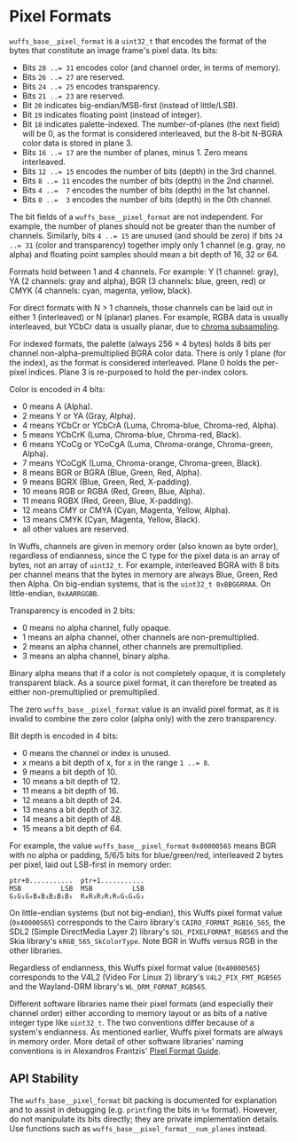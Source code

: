 # Pixel Formats

`wuffs_base__pixel_format` is a `uint32_t` that encodes the format of the bytes
that constitute an image frame's pixel data. Its bits:

- Bits `28 ..= 31` encodes color (and channel order, in terms of memory).
- Bits `26 ..= 27` are reserved.
- Bits `24 ..= 25` encodes transparency.
- Bits `21 ..= 23` are reserved.
- Bit         `20` indicates big-endian/MSB-first (instead of little/LSB).
- Bit         `19` indicates floating point (instead of integer).
- Bit         `18` indicates palette-indexed. The number-of-planes (the next
                   field) will be 0, as the format is considered interleaved,
                   but the 8-bit N-BGRA color data is stored in plane 3.
- Bits `16 ..= 17` are the number of planes, minus 1. Zero means interleaved.
- Bits `12 ..= 15` encodes the number of bits (depth) in the 3rd channel.
- Bits  `8 ..= 11` encodes the number of bits (depth) in the 2nd channel.
- Bits  `4 ..=  7` encodes the number of bits (depth) in the 1st channel.
- Bits  `0 ..=  3` encodes the number of bits (depth) in the 0th channel.

The bit fields of a `wuffs_base__pixel_format` are not independent. For
example, the number of planes should not be greater than the number of
channels. Similarly, bits `4 ..= 15` are unused (and should be zero) if bits
`24 ..= 31` (color and transparency) together imply only 1 channel (e.g. gray,
no alpha) and floating point samples should mean a bit depth of 16, 32 or 64.

Formats hold between 1 and 4 channels. For example: Y (1 channel: gray), YA (2
channels: gray and alpha), BGR (3 channels: blue, green, red) or CMYK (4
channels: cyan, magenta, yellow, black).

For direct formats with N > 1 channels, those channels can be laid out in
either 1 (interleaved) or N (planar) planes. For example, RGBA data is usually
interleaved, but YCbCr data is usually planar, due to [chroma
subsampling](/doc/note/pixel-subsampling.md).

For indexed formats, the palette (always 256 × 4 bytes) holds 8 bits per
channel non-alpha-premultiplied BGRA color data. There is only 1 plane (for the
index), as the format is considered interleaved. Plane 0 holds the per-pixel
indices. Plane 3 is re-purposed to hold the per-index colors.

Color is encoded in 4 bits:

-  0 means          A      (Alpha).
-  2 means Y     or YA     (Gray, Alpha).
-  4 means YCbCr or YCbCrA (Luma, Chroma-blue, Chroma-red, Alpha).
-  5 means          YCbCrK (Luma, Chroma-blue, Chroma-red, Black).
-  6 means YCoCg or YCoCgA (Luma, Chroma-orange, Chroma-green, Alpha).
-  7 means          YCoCgK (Luma, Chroma-orange, Chroma-green, Black).
-  8 means BGR   or BGRA   (Blue, Green, Red, Alpha).
-  9 means          BGRX   (Blue, Green, Red, X-padding).
- 10 means RGB   or RGBA   (Red, Green, Blue, Alpha).
- 11 means          RGBX   (Red, Green, Blue, X-padding).
- 12 means CMY   or CMYA   (Cyan, Magenta, Yellow, Alpha).
- 13 means          CMYK   (Cyan, Magenta, Yellow, Black).
- all other values are reserved.

In Wuffs, channels are given in memory order (also known as byte order),
regardless of endianness, since the C type for the pixel data is an array of
bytes, not an array of `uint32_t`. For example, interleaved BGRA with 8 bits
per channel means that the bytes in memory are always Blue, Green, Red then
Alpha. On big-endian systems, that is the `uint32_t 0xBBGGRRAA`. On
little-endian, `0xAARRGGBB`.

Transparency is encoded in 2 bits:

- 0 means no alpha channel, fully opaque.
- 1 means an alpha channel, other channels are non-premultiplied.
- 2 means an alpha channel, other channels are     premultiplied.
- 3 means an alpha channel, binary alpha.

Binary alpha means that if a color is not completely opaque, it is completely
transparent black. As a source pixel format, it can therefore be treated as
either non-premultiplied or premultiplied.

The zero `wuffs_base__pixel_format` value is an invalid pixel format, as it is
invalid to combine the zero color (alpha only) with the zero transparency.

Bit depth is encoded in 4 bits:

-  0 means the channel or index is unused.
-  x means a bit depth of  x, for x in the range `1 ..= 8`.
-  9 means a bit depth of 10.
- 10 means a bit depth of 12.
- 11 means a bit depth of 16.
- 12 means a bit depth of 24.
- 13 means a bit depth of 32.
- 14 means a bit depth of 48.
- 15 means a bit depth of 64.

For example, the value `wuffs_base__pixel_format` `0x80000565` means BGR with
no alpha or padding, 5/6/5 bits for blue/green/red, interleaved 2 bytes per
pixel, laid out LSB-first in memory order:

```
ptr+0...........  ptr+1...........
MSB          LSB  MSB          LSB
G₂G₁G₀B₄B₃B₂B₁B₀  R₄R₃R₂R₁R₀G₅G₄G₃
```

On little-endian systems (but not big-endian), this Wuffs pixel format value
(`0x40000565`) corresponds to the Cairo library's `CAIRO_FORMAT_RGB16_565`, the
SDL2 (Simple DirectMedia Layer 2) library's `SDL_PIXELFORMAT_RGB565` and the
Skia library's `kRGB_565_SkColorType`. Note BGR in Wuffs versus RGB in the
other libraries.

Regardless of endianness, this Wuffs pixel format value (`0x40000565`)
corresponds to the V4L2 (Video For Linux 2) library's `V4L2_PIX_FMT_RGB565` and
the Wayland-DRM library's `WL_DRM_FORMAT_RGB565`.

Different software libraries name their pixel formats (and especially their
channel order) either according to memory layout or as bits of a native integer
type like `uint32_t`. The two conventions differ because of a system's
endianness. As mentioned earlier, Wuffs pixel formats are always in memory
order. More detail of other software libraries' naming conventions is in
Alexandros Frantzis' [Pixel Format
Guide](https://afrantzis.github.io/pixel-format-guide/).


## API Stability

The `wuffs_base__pixel_format` bit packing is documented for explanation and to
assist in debugging (e.g. `printf`ing the bits in `%x` format). However, do
not manipulate its bits directly; they are private implementation details. Use
functions such as `wuffs_base__pixel_format__num_planes` instead.
